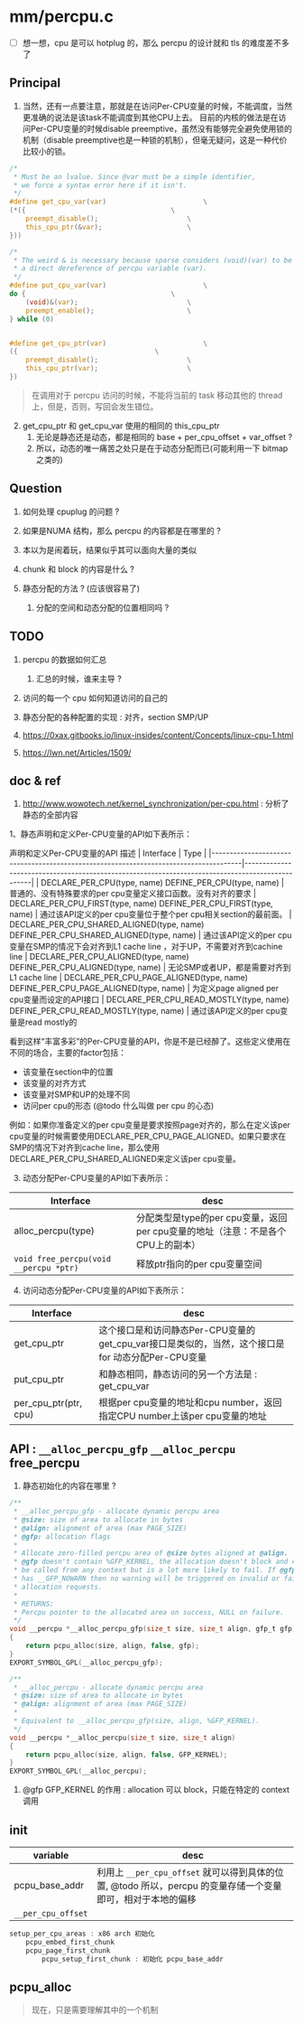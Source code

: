 # mm/percpu.c
- [ ] 想一想，cpu 是可以 hotplug 的，那么 percpu 的设计就和 tls 的难度差不多了


## Principal

1. 当然，还有一点要注意，那就是在访问Per-CPU变量的时候，不能调度，当然更准确的说法是该task不能调度到其他CPU上去。
目前的内核的做法是在访问Per-CPU变量的时候disable preemptive，虽然没有能够完全避免使用锁的机制（disable preemptive也是一种锁的机制），但毫无疑问，这是一种代价比较小的锁。


```c
/*
 * Must be an lvalue. Since @var must be a simple identifier,
 * we force a syntax error here if it isn't.
 */
#define get_cpu_var(var)						\
(*({									\
	preempt_disable();						\
	this_cpu_ptr(&var);						\
}))

/*
 * The weird & is necessary because sparse considers (void)(var) to be
 * a direct dereference of percpu variable (var).
 */
#define put_cpu_var(var)						\
do {									\
	(void)&(var);							\
	preempt_enable();						\
} while (0)


#define get_cpu_ptr(var)						\
({									\
	preempt_disable();						\
	this_cpu_ptr(var);						\
})
```
> 在调用对于 percpu 访问的时候，不能将当前的 task 移动其他的 thread 上，但是，否则，写回会发生错位。

2. get_cpu_ptr 和 get_cpu_var 使用的相同的 this_cpu_ptr
    1. 无论是静态还是动态，都是相同的 base + per_cpu_offset + var_offset ?
    2. 所以，动态的唯一痛苦之处只是在于动态分配而已(可能利用一下 bitmap 之类的)

## Question
1. 如何处理 cpuplug 的问题 ?
2. 如果是NUMA 结构，那么 percpu 的内容都是在哪里的 ?
3. 本以为是闹着玩，结果似乎其可以面向大量的类似
4. chunk 和 block 的内容是什么 ?

5. 静态分配的方法 ? (应该很容易了)
    1. 分配的空间和动态分配的位置相同吗 ?

## TODO
1. percpu 的数据如何汇总
    1. 汇总的时候，谁来主导 ?
2. 访问的每一个 cpu 如何知道访问的自己的
3. 静态分配的各种配置的实现 : 对齐，section SMP/UP

3. https://0xax.gitbooks.io/linux-insides/content/Concepts/linux-cpu-1.html
4. https://lwn.net/Articles/1509/

## doc & ref

1. http://www.wowotech.net/kernel_synchronization/per-cpu.html : 分析了静态的全部内容

1、静态声明和定义Per-CPU变量的API如下表所示：

声明和定义Per-CPU变量的API	描述
| Interface                                                                            | Type                                                                                            |
|--------------------------------------------------------------------------------------|-------------------------------------------------------------------------------------------------|
| DECLARE_PER_CPU(type, name) DEFINE_PER_CPU(type, name)                               | 普通的、没有特殊要求的per cpu变量定义接口函数。没有对齐的要求
| DECLARE_PER_CPU_FIRST(type, name) DEFINE_PER_CPU_FIRST(type, name)                   | 通过该API定义的per cpu变量位于整个per cpu相关section的最前面。
| DECLARE_PER_CPU_SHARED_ALIGNED(type, name) DEFINE_PER_CPU_SHARED_ALIGNED(type, name) | 通过该API定义的per cpu变量在SMP的情况下会对齐到L1 cache line ，对于UP，不需要对齐到cachine line
| DECLARE_PER_CPU_ALIGNED(type, name) DEFINE_PER_CPU_ALIGNED(type, name)               | 无论SMP或者UP，都是需要对齐到L1 cache line
| DECLARE_PER_CPU_PAGE_ALIGNED(type, name) DEFINE_PER_CPU_PAGE_ALIGNED(type, name)     | 为定义page aligned per cpu变量而设定的API接口
| DECLARE_PER_CPU_READ_MOSTLY(type, name) DEFINE_PER_CPU_READ_MOSTLY(type, name)       | 通过该API定义的per cpu变量是read mostly的

看到这样“丰富多彩”的Per-CPU变量的API，你是不是已经醉了。这些定义使用在不同的场合，主要的factor包括：

- 该变量在section中的位置
- 该变量的对齐方式
- 该变量对SMP和UP的处理不同
- 访问per cpu的形态 (@todo 什么叫做 per cpu 的心态)

例如：如果你准备定义的per cpu变量是要求按照page对齐的，那么在定义该per cpu变量的时候需要使用DECLARE_PER_CPU_PAGE_ALIGNED。如果只要求在SMP的情况下对齐到cache line，那么使用DECLARE_PER_CPU_SHARED_ALIGNED来定义该per cpu变量。

3. 动态分配Per-CPU变量的API如下表所示：

| Interface                              | desc                                                                            |
|----------------------------------------|---------------------------------------------------------------------------------|
| alloc_percpu(type)                     | 分配类型是type的per cpu变量，返回per cpu变量的地址（注意：不是各个CPU上的副本）
| `void free_percpu(void __percpu *ptr)` | 释放ptr指向的per cpu变量空间

4. 访问动态分配Per-CPU变量的API如下表所示：

| Interface             | desc                                                                                              |
|-----------------------|---------------------------------------------------------------------------------------------------|
| get_cpu_ptr           | 这个接口是和访问静态Per-CPU变量的get_cpu_var接口是类似的，当然，这个接口是for 动态分配Per-CPU变量
| put_cpu_ptr           | 和静态相同，静态访问的另一个方法是 : get_cpu_var
| per_cpu_ptr(ptr, cpu) | 根据per cpu变量的地址和cpu number，返回指定CPU number上该per cpu变量的地址

## API : `__alloc_percpu_gfp` `__alloc_percpu` free_percpu
1. 静态初始化的内容在哪里 ?

```c
/**
 * __alloc_percpu_gfp - allocate dynamic percpu area
 * @size: size of area to allocate in bytes
 * @align: alignment of area (max PAGE_SIZE)
 * @gfp: allocation flags
 *
 * Allocate zero-filled percpu area of @size bytes aligned at @align.  If
 * @gfp doesn't contain %GFP_KERNEL, the allocation doesn't block and can
 * be called from any context but is a lot more likely to fail. If @gfp
 * has __GFP_NOWARN then no warning will be triggered on invalid or failed
 * allocation requests.
 *
 * RETURNS:
 * Percpu pointer to the allocated area on success, NULL on failure.
 */
void __percpu *__alloc_percpu_gfp(size_t size, size_t align, gfp_t gfp)
{
	return pcpu_alloc(size, align, false, gfp);
}
EXPORT_SYMBOL_GPL(__alloc_percpu_gfp);

/**
 * __alloc_percpu - allocate dynamic percpu area
 * @size: size of area to allocate in bytes
 * @align: alignment of area (max PAGE_SIZE)
 *
 * Equivalent to __alloc_percpu_gfp(size, align, %GFP_KERNEL).
 */
void __percpu *__alloc_percpu(size_t size, size_t align)
{
	return pcpu_alloc(size, align, false, GFP_KERNEL);
}
EXPORT_SYMBOL_GPL(__alloc_percpu);
```
1. @gfp GFP_KERNEL 的作用 : allocation 可以 block，只能在特定的 context 调用


## init


| variable           | desc                                                                                                        |
|--------------------|-------------------------------------------------------------------------------------------------------------|
| pcpu_base_addr     | 利用上 `__per_cpu_offset` 就可以得到具体的位置, @todo 所以，percpu 的变量存储一个变量即可，相对于本地的偏移 |
| `__per_cpu_offset` |                                                                                                             |

```c
setup_per_cpu_areas : x86 arch 初始化
    pcpu_embed_first_chunk
    pcpu_page_first_chunk
        pcpu_setup_first_chunk : 初始化 pcpu_base_addr
```

## pcpu_alloc
> 现在，只是需要理解其中的一个机制
